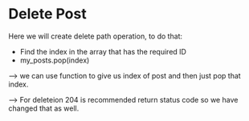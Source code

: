 # Delete Post
Here we will create delete path operation, to do that:
- Find the index in the array that has the required ID
- my_posts.pop(index)

--> we can use function to give us index of post and then just pop that index.

--> For deleteion 204 is recommended return status code so we have changed that as well.


